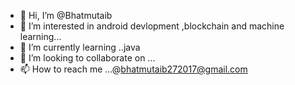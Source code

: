 - 👋 Hi, I’m @Bhatmutaib
- 👀 I’m interested in android devlopment ,blockchain and machine learning...
- 🌱 I’m currently learning ..java 
- 💞️ I’m looking to collaborate on ...
- 📫 How to reach me ...@bhatmutaib272017@gmail.com

<!---
Bhatmutaib/Bhatmutaib is a ✨ special ✨ repository because its `README.md` (this file) appears on your GitHub profile.
You can click the Preview link to take a look at your changes.
--->

